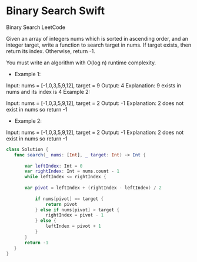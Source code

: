 # Binary Search Swift 

Binary Search LeetCode

Given an array of integers nums which is sorted in ascending order, and an integer target, write a function to search target in nums. If target exists, then return its index. Otherwise, return -1.

You must write an algorithm with O(log n) runtime complexity.

- Example 1:

Input: nums = [-1,0,3,5,9,12], target = 9
Output: 4
Explanation: 9 exists in nums and its index is 4
Example 2:

Input: nums = [-1,0,3,5,9,12], target = 2
Output: -1
Explanation: 2 does not exist in nums so return -1

- Example 2:

Input: nums = [-1,0,3,5,9,12], target = 2
Output: -1
Explanation: 2 does not exist in nums so return -1


 ```swift
 class Solution {
    func search(_ nums: [Int], _ target: Int) -> Int {
        
        var leftIndex: Int = 0
        var rightIndex: Int = nums.count - 1
        while leftIndex <= rightIndex {
            
        var pivot = leftIndex + (rightIndex - leftIndex) / 2
            
            if nums[pivot] == target {
                return pivot
            } else if nums[pivot] > target {
                rightIndex = pivot - 1
            } else {
                leftIndex = pivot + 1
            }
        }
        return -1
    }
}
 ```
